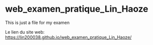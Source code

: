 # web_examen_pratique_Lin_Haoze

This is just a file for my examen

Le lien du site web: https://lin200038.github.io/web_examen_pratique_Lin_Haoze/